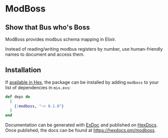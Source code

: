 # ModBoss

## Show that Bus who's Boss

ModBoss provides modbus schema mapping in Elixir.

Instead of reading/writing modbus registers by number, use human-friendly names to document and access them.

## Installation

If [available in Hex](https://hex.pm/docs/publish), the package can be installed
by adding `modboss` to your list of dependencies in `mix.exs`:

```elixir
def deps do
  [
    {:modboss, "~> 0.1.0"}
  ]
end
```

Documentation can be generated with [ExDoc](https://github.com/elixir-lang/ex_doc)
and published on [HexDocs](https://hexdocs.pm). Once published, the docs can
be found at <https://hexdocs.pm/modboss>.
